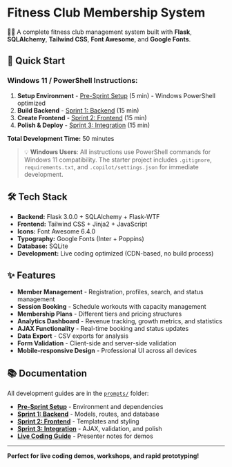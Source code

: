 # Fitness Club Membership System

🏋️‍♂️ A complete fitness club management system built with **Flask**, **SQLAlchemy**, **Tailwind CSS**, **Font Awesome**, and **Google Fonts**.

## 🚀 Quick Start

### **Windows 11 / PowerShell Instructions:**

1. **Setup Environment** - [Pre-Sprint Setup](prompts/2_Pre-Sprint-Setup.md) (5 min) - Windows PowerShell optimized
2. **Build Backend** - [Sprint 1: Backend](prompts/3_Sprint1-Backend.md) (15 min)
3. **Create Frontend** - [Sprint 2: Frontend](prompts/4_Sprint2-Frontend.md) (15 min)
4. **Polish & Deploy** - [Sprint 3: Integration](prompts/5_Sprint3-Integration.md) (15 min)

**Total Development Time:** 50 minutes

> 💡 **Windows Users**: All instructions use PowerShell commands for Windows 11 compatibility. The starter project includes `.gitignore`, `requirements.txt`, and `.copilot/settings.json` for immediate development.

## 🛠 Tech Stack

- **Backend:** Flask 3.0.0 + SQLAlchemy + Flask-WTF
- **Frontend:** Tailwind CSS + Jinja2 + JavaScript
- **Icons:** Font Awesome 6.4.0
- **Typography:** Google Fonts (Inter + Poppins)
- **Database:** SQLite
- **Development:** Live coding optimized (CDN-based, no build process)

## ✨ Features

- **Member Management** - Registration, profiles, search, and status management
- **Session Booking** - Schedule workouts with capacity management
- **Membership Plans** - Different tiers and pricing structures
- **Analytics Dashboard** - Revenue tracking, growth metrics, and statistics
- **AJAX Functionality** - Real-time booking and status updates
- **Data Export** - CSV exports for analysis
- **Form Validation** - Client-side and server-side validation
- **Mobile-responsive Design** - Professional UI across all devices

## 📚 Documentation

All development guides are in the [`prompts/`](prompts/) folder:

- **[Pre-Sprint Setup](prompts/2_Pre-Sprint-Setup.md)** - Environment and dependencies
- **[Sprint 1: Backend](prompts/3_Sprint1-Backend.md)** - Models, routes, and database
- **[Sprint 2: Frontend](prompts/4_Sprint2-Frontend.md)** - Templates and styling
- **[Sprint 3: Integration](prompts/5_Sprint3-Integration.md)** - AJAX, validation, and polish
- **[Live Coding Guide](prompts/45-minute-live-coding-guide.md)** - Presenter notes for demos

---

**Perfect for live coding demos, workshops, and rapid prototyping!**
